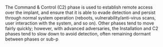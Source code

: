 The Command & Control (C2) phase is used to establish remote access over the implant, and ensure that it is able to evade detection and persist through normal system operation (reboots, vulnerability/anti-virus scans, user interaction with the system, and so on). Other phases tend to move fairly quickly; however, with advanced adversaries, the Installation and C2 phases tend to slow down to avoid detection, often remaining dormant between phases or sub-p